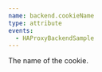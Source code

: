 ```yaml
---
name: backend.cookieName
type: attribute
events:
  - HAProxyBackendSample
---
```


The name of the cookie.